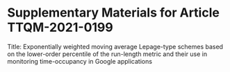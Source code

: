 # Supplementary Materials for Article TTQM-2021-0199
Title: Exponentially weighted moving average Lepage-type schemes based on the lower-order percentile of the run-length metric and their use in monitoring time-occupancy in Google applications
